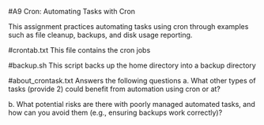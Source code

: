 #A9 Cron: Automating Tasks with Cron

This assignment practices automating tasks using cron through examples such as file cleanup, backups, and disk usage reporting.

#crontab.txt
This file contains the cron jobs

#backup.sh
This script backs up the home directory into a backup directory

#about_crontask.txt
Answers the following questions
a. What other types of tasks (provide 2) could benefit from automation using cron or at?

b. What potential risks are there with poorly managed automated tasks, and how can you avoid them (e.g., ensuring backups work correctly)?
